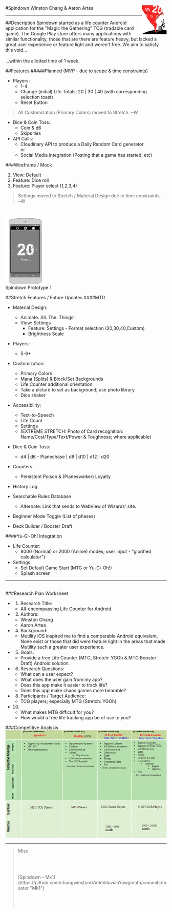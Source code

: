 <img align="right" alt="Spindown" title="" src="rm/spindown_117x100.png" height="90px">
#Spindown
Winston Chang & Aaron Artea

---
##Description
Spindown started as a life counter Android application for the "Magic the Gathering" TCG (tradable card game).  The Google Play store offers many applications with similar functionality, those that are there are feature heavy, but lacked a great user experience or feature light and weren't free. We aim to satisfy this void... 
<br>
<br>...within the allotted time of 1 week.


##Features
#####Planned (MVP - due to scope & time constraints)
- Players:
	- 1-4
	- Change (initial) Life Totals: 20 | 30 | 40 (with corresponding selection toast)
	- Reset Button

>All Customization (Primary Colors) moved to Stretch. ~W

- Dice & Coin Toss:
	- Coin & d6
	- Skips ties
- API Calls:
	- Cloudinary API to produce a Daily Random Card generator
	<br>or
	- Social Media integration (Posting that a game has started, etc)


###Wireframe / Mock
1. View: Default
1. Feature: Dice roll
2. Feature: Player select (1,2,3,4)
>Settings moved to Stretch / Material Design due to time constraints. ~W

<br>![Wireframe](rm/spindown_mock.gif "Spindown Prototype 1-ani")
<br>Spindown Prototype 1	

##Stretch Features / Future Updates
####MTG
- Material Design:
	- Animate. All. The. Things!
	- View: Settings
		- Feature: Settings - Format selection (20,30,40,Custom)
		- Brightness Scale
- Players:
	- 5-6+
- Customization:
	- Primary Colors
	- Mana (Splits) & Block/Set Backgrounds
	- Life Counter additional orientation
	- Take a picture to set as background; use photo library
	- Dice shaker
- Accessibility:
	- Text-to-Speech 
	- Life Count 
	- Settings
	- (EXTREME STRETCH: Photo of Card recognition: Name/Cost/Type/Text/Power & Toughness; where applicable)

	
- Dice & Coin Toss: 
	- d4 | d6 - Planechase | d8 | d10 | d12 | d20
- Counters:
	- Persistent Poison & (Planeswalker) Loyalty
- History Log
- Searchable Rules Database
	- Alternate: Link that sends to WebView of Wizards' site.
- Beginner Mode Toggle (List of phases)
- Deck Builder / Booster Draft

####Yu-Gi-Oh! Integration
- Life Counter: 
	- 8000 (Normal) or 2000 (Anime) modes; user input - "glorified calculator")
- Settings
	- Set Default Game Start (MTG or Yu-Gi-Oh!)
	- Splash screen 

---

<br>
###Research Plan Worksheet

- 1) Research Title:
	- All-encompassing Life Counter for Android.
- 2) Authors:
	- Winston Chang
	- Aaron Artea
- 4) Background:
	- Mutility iOS inspired me to find a comparable Android equivalent. None exist or those that did were feature light in the areas that made Mutility such a greater user experience.
- 5) Goals:
	- Provide a free Life Counter (MTG, Stretch: YGOh & MTG Booster Draft) Android solution.
- 6) Research Questions:
	- What can a user expect?
	- What does the user gain from my app?
	- Does this app make it easier to track life?
	- Does this app make chaos games more bearable?
- 8) Participants / Target Audience: 
	- TCG players; especially MTG (Stretch: YGOh)
- 10) 
	- What makes MTG difficult for you?
	- How would a free life tracking app be of use to you?

###Competitive Analysis
![Assessment](rm/competitiveAnalysis.png "Competitive Analysis")


----------
>Misc
>
><br>
><br>
><br>
>[Spindown - Mk1](https://github.com/changwinstonr/AntediluvianYawgmoth/commits/master "Mk1")
><br>
><br>
><br>
><br>
>

